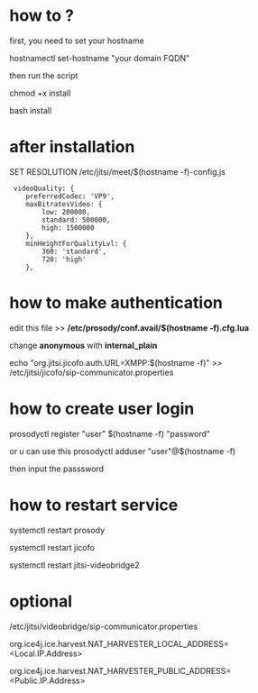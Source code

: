 # how to ?
first, you need to set your hostname

hostnamectl set-hostname "your domain FQDN"

then run the script

chmod +x install

bash install


# after installation




SET RESOLUTION
/etc/jitsi/meet/$(hostname -f)-config.js


     videoQuality: {
        preferredCodec: 'VP9',
        maxBitratesVideo: {
            low: 200000,
            standard: 500000,
            high: 1500000
        },
        minHeightForQualityLvl: {
            360: 'standard',
            720: 'high'
        },



# how to make authentication
edit this file >> **/etc/prosody/conf.avail/$(hostname -f).cfg.lua**

change **anonymous** with **internal_plain**

echo "org.jitsi.jicofo.auth.URL=XMPP:$(hostname -f)" >> /etc/jitsi/jicofo/sip-communicator.properties

# how to create user login
prosodyctl register "user" $(hostname -f) "password"

or u can use this prosodyctl adduser "user"@$(hostname -f)

then input the passsword


# how to restart service
systemctl restart prosody

systemctl restart jicofo

systemctl restart jitsi-videobridge2


# optional

/etc/jitsi/videobridge/sip-communicator.properties

org.ice4j.ice.harvest.NAT_HARVESTER_LOCAL_ADDRESS=<Local.IP.Address>

org.ice4j.ice.harvest.NAT_HARVESTER_PUBLIC_ADDRESS=<Public.IP.Address>


